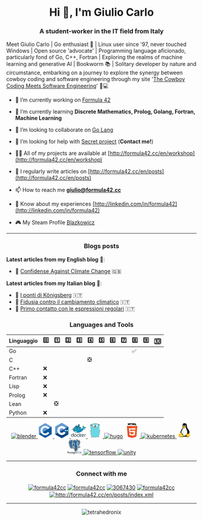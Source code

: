 <h1 align="center">Hi 👋, I'm Giulio Carlo</h1>
<h3 align="center">A student-worker in the IT field from Italy</h3>

Meet Giulio Carlo | Go enthusiast 🚀 | Linux user since '97, never touched Windows | Open source 'advocate' | Programming language aficionado, particularly fond of Go, C++, Fortran | Exploring the realms of machine learning and generative AI | Bookworm 📚 | Solitary developer by nature and circumstance, embarking on a journey to explore the synergy between cowboy coding and software engineering through my site '[The Cowboy Coding Meets Software Engineering](http://formula42.cc)' 🤠💻

- 🔭 I’m currently working on [Formula 42](http://formula42.cc)

- 🌱 I’m currently learning **Discrete Mathematics, Prolog, Golang, Fortran, Machine Learning**

- 👯 I’m looking to collaborate on [Go Lang](http://golang.org)

- 🤝 I’m looking for help with [Secret project](http://formula42.cc) (**Contact me!**)

- 👨‍💻 All of my projects are available at [http://formula42.cc/en/workshop](http://formula42.cc/en/workshop)

- 📝 I regularly write articles on [http://formula42.cc/en/posts](http://formula42.cc/en/posts)

- 📫 How to reach me **giulio@formula42.cc**

- 📄 Know about my experiences [http://linkedin.com/in/formula42](http://linkedin.com/in/formula42)

- 🎮 My Steam Profile [Blazkowicz](https://steamcommunity.com/id/gamow/)

---

<h3 align="center">Blogs posts</h3>

<!-- BLOG-POST-LIST:START -->
<!-- BLOG-POST-LIST:END -->

**Latest articles from my English blog** 📝:

- 📎 [Confidense Against Climate Change](https://github.com/tetrahedronix/workspace.formula42.cc/blob/main/en/posts/fidusia-against-climate-change/fidusia-against-climate-change.pdf) 🇬🇧

**Latest articles from my Italian blog** 📝:

- 📎 [I ponti di Königsberg](http://www.formula42.cc/diario/2025/i-ponti-di-konigsberg/) 🇮🇹
- 📎 [Fidusia contro il cambiamento climatico](https://github.com/tetrahedronix/workspace.formula42.cc/blob/main/it/diario/fidusia-contro-il-cambiamento-climatico/latex/fidusia-contro-il-cambiamento-climatico.pdf) 🇮🇹
- 📎 [Primo contatto con le espressioni regolari](http://formula42.cc/diario/2023/primo-contatto-con-le-espressioni-regolari/) 🇮🇹

<h3 align="center">Languages and Tools</h3>

| Linguaggio | 0️⃣ | 1️⃣ | 2️⃣ | 3️⃣ | 4️⃣ | 5️⃣ | 6️⃣ | 7️⃣ | 8️⃣ | 9️⃣ | 🔟 |
|------------|-------------|-------------|-------------|-------------|-------------|-------------|-------------|-------------|-------------|-------------|-------------|
| Go         |             |             |             |             |             |             |             |             |    ✅         |             |           |
| C          |             |             |             |             |     ❎        |             |             |             |             |           |             |
| C++        |         ❌    |             |             |             |             |           |             |             |             |             |             |
| Fortran    |      ❌       |             |             |           |             |             |             |             |             |             |             |
| Lisp       |     ❌        |             |           |             |             |             |             |             |             |             |             |
| Prolog     |   ❌          |           |             |             |             |             |             |             |             |             |             |
| Lean       |           |      ❎       |             |             |             |             |             |             |             |             |             |
| Python     |      ❌       |             |             |             |             |           |             |             |             |             |             |


<p align="center"> <a href="https://www.blender.org/" target="_blank" rel="noreferrer"> <img src="https://download.blender.org/branding/community/blender_community_badge_white.svg" alt="blender" width="40" height="40"/> </a> <a href="https://www.cprogramming.com/" target="_blank" rel="noreferrer"> <img src="https://raw.githubusercontent.com/devicons/devicon/master/icons/c/c-original.svg" alt="c" width="40" height="40"/> </a> <a href="https://www.w3schools.com/cpp/" target="_blank" rel="noreferrer"> <img src="https://raw.githubusercontent.com/devicons/devicon/master/icons/cplusplus/cplusplus-original.svg" alt="cplusplus" width="40" height="40"/> </a> <a href="https://www.docker.com/" target="_blank" rel="noreferrer"> <img src="https://raw.githubusercontent.com/devicons/devicon/master/icons/docker/docker-original-wordmark.svg" alt="docker" width="40" height="40"/> </a> <a href="https://golang.org" target="_blank" rel="noreferrer"> <img src="https://raw.githubusercontent.com/devicons/devicon/master/icons/go/go-original.svg" alt="go" width="40" height="40"/> </a>  <a href="https://gohugo.io/" target="_blank" rel="noreferrer"> <img src="https://api.iconify.design/logos-hugo.svg" alt="hugo" width="40" height="40"/></a> <a href="https://www.w3.org/html/" target="_blank" rel="noreferrer"> <img src="https://raw.githubusercontent.com/devicons/devicon/master/icons/html5/html5-original-wordmark.svg" alt="html5" width="40" height="40"/> </a> <a href="https://kubernetes.io" target="_blank" rel="noreferrer"> <img src="https://www.vectorlogo.zone/logos/kubernetes/kubernetes-icon.svg" alt="kubernetes" width="40" height="40"/> </a> <a href="https://www.linux.org/" target="_blank" rel="noreferrer"> <img src="https://raw.githubusercontent.com/devicons/devicon/master/icons/linux/linux-original.svg" alt="linux" width="40" height="40"/> </a> <a href="https://www.postgresql.org" target="_blank" rel="noreferrer"> <img src="https://raw.githubusercontent.com/devicons/devicon/master/icons/postgresql/postgresql-original-wordmark.svg" alt="postgresql" width="40" height="40"/> </a> <a href="https://www.tensorflow.org" target="_blank" rel="noreferrer"> <img src="https://www.vectorlogo.zone/logos/tensorflow/tensorflow-icon.svg" alt="tensorflow" width="40" height="40"/> </a> <a href="https://unity.com/" target="_blank" rel="noreferrer"> <img src="https://www.vectorlogo.zone/logos/unity3d/unity3d-icon.svg" alt="unity" width="40" height="40"/> </a> </p>

---

<h3 align="center">Connect with me</h3>
<p align="center">
<a href="https://twitter.com/formula42cc" target="blank"><img align="center" src="https://raw.githubusercontent.com/rahuldkjain/github-profile-readme-generator/master/src/images/icons/Social/twitter.svg" alt="formula42cc" height="30" width="40" /></a>
<a href="https://linkedin.com/in/formula42" target="blank"><img align="center" src="https://raw.githubusercontent.com/rahuldkjain/github-profile-readme-generator/master/src/images/icons/Social/linked-in-alt.svg" alt="formula42cc" height="30" width="40" /></a>
<a href="https://stackoverflow.com/users/3067430" target="blank"><img align="center" src="https://raw.githubusercontent.com/rahuldkjain/github-profile-readme-generator/master/src/images/icons/Social/stack-overflow.svg" alt="3067430" height="30" width="40" /></a>
<a href="https://www.youtube.com/c/UCMuJopo3p886qKZgbK1UrcQ" target="blank"><img align="center" src="https://raw.githubusercontent.com/rahuldkjain/github-profile-readme-generator/master/src/images/icons/Social/youtube.svg" alt="formula42cc" height="30" width="40" /></a>
<a href="http://formula42.cc/en/posts/index.xml" target="blank"><img align="center" src="https://raw.githubusercontent.com/rahuldkjain/github-profile-readme-generator/master/src/images/icons/Social/rss.svg" alt="http://formula42.cc/en/posts/index.xml" height="30" width="40" /></a>
</p>

<!-- <h3 align="center">Support me</h3> -->
<!-- <p align="center"><a href="https://buymeacoffee.com/formula42"> <img align="center" src="https://cdn.buymeacoffee.com/buttons/v2/default-yellow.png" height="50" width="210" alt="https://buymeacoffee.com/formula42" /></a><a href="https://ko-fi.com/formula42cc"> <img align="center" src="https://cdn.ko-fi.com/cdn/kofi3.png?v=3" height="50" width="210" alt="https://ko-fi.com/formula42cc" /></a></p><br><br> -->

---

<p align="center"> <img src="https://komarev.com/ghpvc/?username=tetrahedronix&label=Profile%20views&color=0e75b6&style=flat" alt="tetrahedronix" /> </p>

